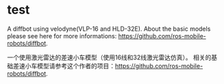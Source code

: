 # test
A diffbot using velodyne(VLP-16 and HLD-32E).
About the basic models please see here for more informations: https://github.com/ros-mobile-robots/diffbot.

一个使用激光雷达的差速小车模型（使用16线和32线激光雷达仿真）。
相关的基础差速小车模型请参考这个作者的项目：https://github.com/ros-mobile-robots/diffbot.

